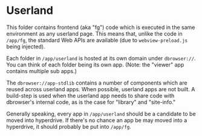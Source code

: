 # Userland

This folder contains frontend (aka "fg") code which is executed in the same environment as any userland page. This means that, unlike the code in `/app/fg`, the standard Web APIs are available (due to `webview-preload.js` being injected).

Each folder in `/app/userland` is hosted at its own domain under `dbrowser://`. You can think of each folder being its own app. (Note: the "viewer" app contains multiple sub apps.)

The `dbrowser://app-stdlib` contains a number of components which are reused across userland apps. When possible, userland apps are not built. A build-step is used when the userland app needs to share code with dbrowser's internal code, as is the case for "library" and "site-info."

Generally speaking, every app in `/app/userland` should be a candidate to be moved into hyperdrive. If there's no chance an app be may moved into a hyperdrive, it should probably be put into `/app/fg`.